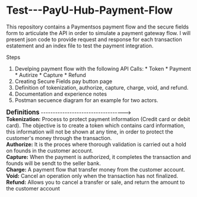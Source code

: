 # Test---PayU-Hub-Payment-Flow
This repository contains a Paymentsos payment flow and the secure fields form to articulate the API in order to simulate a payment gateway flow. 
I will present json code to provide request and response for each transaction estatement and an index file to test the payment integration.  

Steps
1. Develping payment flow with the following API Calls: * Token * Payment * Autirize * Capture * Refund
2. Creating Secure Fields pay button page
3. Definition of tokenization, authorize, capture, charge, void, and refund.
4. Documentation and experience notes
5. Postman secuence diagram for an example for two actors.

<body>
<big><strong> Definitions</strong></big>
----------------------------------->
 <div> <b>Tokenization:</b> Process to protect payment information (Credit card or debit card). The objective is to create a token which contains card information, this information will not be shown at any time, in order to protect the customer's money through the transaction.</div>
<div> <b>Authorize:</b> It is the proces where thorough validation is carried out a hold on founds in the customer account. </div>
<div> <b>Capture:</b> When the payment is authorized, it completes the transaction and founds will be sendt to the seller bank.</div>
<div> <b>Charge:</b> A payment flow  that transfer money from the customer account.</div>
<div> <b>Void:</b> Cancel an operation only when the transaction has not finalized.</div>
<div><b>Refund:</b> Allows you to cancel a transfer or sale, and return the amount to the customer account</div>
</body>
